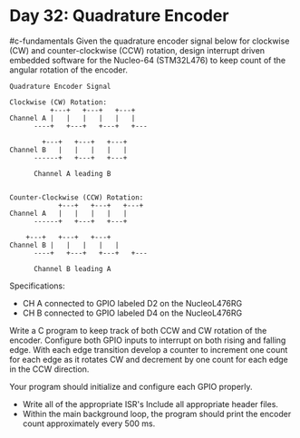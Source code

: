 # Day 32: Quadrature Encoder
#c-fundamentals 
Given the quadrature encoder signal below for clockwise (CW) and counter-clockwise (CCW) rotation, design interrupt driven embedded software for the Nucleo-64 (STM32L476) to keep count of the angular rotation of the encoder.

```
Quadrature Encoder Signal

Clockwise (CW) Rotation:
          +---+   +---+   +---+
Channel A |   |   |   |   |   |
      ----+   +---+   +---+   +---

	    +---+   +---+   +---+
Channel B   |   |   |   |   |
      ------+   +---+   +---+   

      Channel A leading B


Counter-Clockwise (CCW) Rotation:
			+---+   +---+   +---+
Channel A   |   |   |   |   |
      ------+   +---+   +---+   

    +---+   +---+   +---+
Channel B |   |   |   |   |
      ----+   +---+   +---+   +---

      Channel B leading A
```


Specifications: 
- CH A connected to GPIO labeled D2 on the NucleoL476RG
- CH B connected to GPIO labeled D4 on the NucleoL476RG 

Write a C program to keep track of both CCW and CW rotation of the encoder. Configure both GPIO inputs to interrupt on both rising and falling edge. With each edge transition develop a counter to increment one count for each edge as it rotates CW and decrement by one count for each edge in the CCW direction. 

Your program should initialize and configure each GPIO properly. 

- Write all of the appropriate ISR's Include all appropriate header files. 
- Within the main background loop, the program should print the encoder count approximately every 500 ms. 


